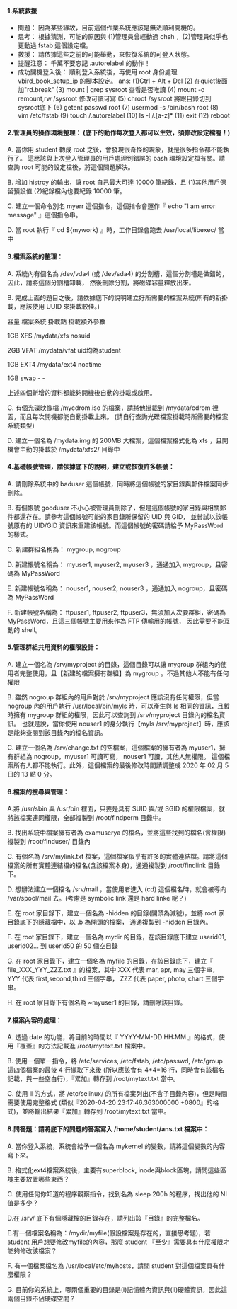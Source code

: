 #### 1.系統救援
- 問題： 因為某些緣故，目前這個作業系統應該是無法順利開機的。
- 思考： 根據猜測，可能的原因與 (1)管理員曾經動過 chsh ，(2)管理員似乎也更動過 fstab 這個設定檔。
- 救援： 請依據這些之前的可能舉動，來恢復系統的可登入狀態。
- 提醒注意： 千萬不要忘記 .autorelabel 的動作！
- 成功開機登入後： 順利登入系統後，再使用 root 身份處理 vbird_book_setup_ip 的腳本設定。
ans: (1)Ctrl + Alt + Del (2) 在quiet後面加"rd.break" (3) mount | grep sysroot 查看是否唯讀 (4) mount -o remount,rw /sysroot 修改可讀可寫
     (5) chroot /sysroot 將跟目錄切到sysroot底下 (6) getent passwd root (7) usermod -s /bin/bash root (8) vim /etc/fstab 
     (9) touch /.autorelabel (10) ls -l /.[a-z]* (11) exit (12) reboot

#### 2.管理員的操作環境整理： (底下的動作每次登入都可以生效，須修改設定檔喔！)

A. 當你用 student 轉成 root 之後，會發現很奇怪的現象，就是很多指令都不能執行了。 這應該與上次登入管理員的用戶處理到錯誤的 bash 
    環境設定檔有關。請查詢 root 可能的設定檔後，將這個問題解決。

B. 增加 histroy 的輸出，讓 root 自己最大可達 10000 筆紀錄，且 (1)其他用戶保留預設值 (2)紀錄檔內也要紀錄 10000 筆。

C. 建立一個命令別名 myerr 這個指令，這個指令會運作『 echo "I am error message" 』這個指令串。

D. 當 root 執行『 cd ${mywork} 』時，工作目錄會跑去 /usr/local/libexec/ 當中

#### 3.檔案系統的整理：

A. 系統內有個名為 /dev/vda4 (或 /dev/sda4) 的分割槽，這個分割槽是做錯的，因此，請將這個分割槽卸載， 然後刪除分割，將磁碟容量釋放出來。

B. 完成上面的題目之後，請依據底下的說明建立好所需要的檔案系統(所有的新掛載，應該使用 UUID 來掛載較佳。)

  容量	檔案系統	  掛載點	     掛載額外參數
  
  1GB	  XFS	    /mydata/xfs 	   nosuid
  
  2GB	  VFAT	  /mydata/vfat	   uid均為student
  
  1GB	  EXT4	  /mydata/ext4	   noatime
  
  1GB	  swap	      -	             -
  
上述四個新增的資料都能夠開機後自動的掛載或啟用。

C. 有個光碟映像檔 /mycdrom.iso 的檔案，請將他掛載到 /mydata/cdrom 裡面，而且每次開機都能自動掛載上來。 (請自行查詢光碟檔案掛載時所需要的檔案系統類型)

D. 建立一個名為 /mydata.img 的 200MB 大檔案，這個檔案格式化為 xfs ，且開機會主動的掛載於 /mydata/xfs2/ 目錄中

#### 4.基礎帳號管理，請依據底下的說明，建立或恢復許多帳號：

A. 請刪除系統中的 baduser 這個帳號，同時將這個帳號的家目錄與郵件檔案同步刪除。

B. 有個帳號 gooduser 不小心被管理員刪除了，但是這個帳號的家目錄與相關郵件都還存在。請參考這個帳號可能的家目錄所保留的 UID 與 GID， 並嘗試以該帳號原有的 UID/GID 資訊來重建該帳號。而這個帳號的密碼請給予 MyPassWord 的樣式。

C. 新建群組名稱為： mygroup, nogroup

D. 新建帳號名稱為： myuser1, myuser2, myuser3 ，通通加入 mygroup，且密碼為 MyPassWord

E. 新建帳號名稱為： nouser1, nouser2, nouser3 ，通通加入 nogroup，且密碼為 MyPassWord

F. 新建帳號名稱為： ftpuser1, ftpuser2, ftpuser3，無須加入次要群組，密碼為 MyPassWord，且這三個帳號主要用來作為 FTP 傳輸用的帳號， 因此需要不能互動的 shell。

#### 5.管理群組共用資料的權限設計：

A. 建立一個名為 /srv/myproject 的目錄，這個目錄可以讓 mygroup 群組內的使用者完整使用，且【新建的檔案擁有群組】為 mygroup 。不過其他人不能有任何權限

B. 雖然 nogroup 群組內的用戶對於 /srv/myproject 應該沒有任何權限，但當 nogroup 內的用戶執行 /usr/local/bin/myls 時，可以產生與 ls 相同的資訊，且暫時擁有 mygroup 群組的權限，因此可以查詢到 /srv/myproject 目錄內的檔名資訊。 也就是說，當你使用 nouser1 的身分執行【myls /srv/myproject】時，應該是能夠查閱到該目錄內的檔名資訊。

C. 建立一個名為 /srv/change.txt 的空檔案，這個檔案的擁有者為 myuser1，擁有群組為 nogroup，myuser1 可讀可寫， nouser1 可讀，其他人無權限。 這個檔案所有人都不能執行。此外，這個檔案的最後修改時間請調整成 2020 年 02 月 5 日的 13 點 0 分。

#### 6.檔案的搜尋與管理：

A.將 /usr/sbin 與 /usr/bin 裡面，只要是具有 SUID 與/或 SGID 的權限檔案，就將該檔案連同權限，全部複製到 /root/findperm 目錄中。

B. 找出系統中檔案擁有者為 examuserya 的檔名，並將這些找到的檔名(含權限)複製到 /root/finduser/ 目錄內

C. 有個名為 /srv/mylink.txt 檔案，這個檔案似乎有許多的實體連結檔。請將這個檔案的所有實體連結檔的檔名(含該檔案本身)，通通複製到 /root/findlink 目錄下。

D. 想辦法建立一個檔名 /srv/mail ，當使用者進入 (cd) 這個檔名時，就會被導向 /var/spool/mail 去。(考慮是 symbolic link 還是 hard linke 呢？)

E. 在 root 家目錄下，建立一個名為 -hidden 的目錄(開頭為減號)，並將 root 家目錄底下的隱藏檔中，以 .b 為開頭的檔案， 通通複製到 -hidden 目錄內。

F. 在 root 家目錄下，建立一個名為 mydir 的目錄，在該目錄底下建立 userid01, userid02... 到 userid50 的 50 個空目錄

G. 在 root 家目錄下，建立一個名為 myfile 的目錄，在該目錄底下，建立『 file_XXX_YYY_ZZZ.txt 』的檔案，其中 XXX 代表 mar, apr, may 三個字串， YYY 代表 first,second,third 三個字串， ZZZ 代表 paper, photo, chart 三個字串。

H. 在 root 家目錄下有個名為 ~myuser1 的目錄，請刪除該目錄。

#### 7.檔案內容的處理：

A. 透過 date 的功能，將目前的時間以『 YYYY-MM-DD HH:MM 』的格式，使用『覆蓋』的方法記載進 /root/mytext.txt 檔案中。

B. 使用一個單一指令，將 /etc/services, /etc/fstab, /etc/passwd, /etc/group 這四個檔案的最後 4 行擷取下來後 (所以應該會有 4*4=16 行，同時會有該檔名記載，與一些空白行)，『累加』轉存到 /root/mytext.txt 當中。

C. 使用 ll 的方式，將 /etc/selinux/ 的所有檔案列出(不含子目錄內容)，但是時間需要使用完整格式 (類似『2020-04-20 23:17:46.363000000 +0800』的格式)，並將輸出結果『累加』轉存到 /root/mytext.txt 當中。

#### 8.問答題：請將底下的問題的答案寫入 /home/student/ans.txt 檔案中：

A. 當你登入系統，系統會給予一個名為 mykernel 的變數，請將這個變數的內容寫下來。

B. 格式化ext4檔案系統後，主要有superblock, inode與block區塊，請問這些區塊主要放置哪些東西？

C. 使用任何你知道的程序觀察指令，找到名為 sleep 200h 的程序，找出他的 NI 值是多少？

D.在 /srv/ 底下有個隱藏檔的目錄存在，請列出該『目錄』的完整檔名。

E.有一個檔案名稱為：/mydir/myfile(假設檔案是存在的，直接思考題)，若 student 用戶想要修改myfile的內容，那麼 student 『至少』需要具有什麼權限才能夠修改該檔案？

F. 有一個檔案檔名為 /usr/local/etc/myhosts，請問 student 對這個檔案具有什麼權限？

G. 目前你的系統上，哪兩個重要的目錄是(i)記憶體內資訊與(ii)硬體資訊，因此這兩個目錄不佔硬碟空間？

